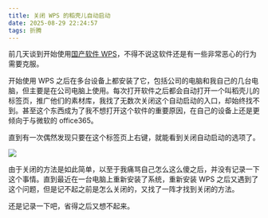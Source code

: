 ```yaml
---
title: 关闭 WPS 的稻壳儿自动启动
date: 2025-08-29 22:24:57
tags: 折腾
---
```


前几天谈到开始使用[国产软件 WPS](https://xushiqing.xyz/2025/08/25/useing-wps-and-wetype/)，不得不说这软件还是有一些非常恶心的行为需要克服。

<!--more-->

开始使用 WPS 之后在多台设备上都安装了它，包括公司的电脑和我自己的几台电脑，但主要是在公司电脑上使用。每次打开软件之后都会自动打开一个叫稻壳儿的标签页，推广他们的素材库，我找了无数次关闭这个自动启动的入口，却始终找不到。甚至这个东西成为了我不想打开这个软件的重要原因，在自己的设备上还是更倾向于与微软的 office365。

直到有一次偶然发现只要在这个标签页上右键，就能看到关闭自动启动的选项了。

![](/kill_docer_autorun.png)

由于关闭的方法是如此简单，以至于我痛骂自己怎么这么傻之后，并没有记录一下这个事情。直到最近在一台电脑上重新安装了系统，重新安装 WPS 之后又遇到了这个问题，但是记不起之前是怎么关闭的，又找了一阵才找到关闭的方法。

还是记录一下吧，省得之后又想不起来。



